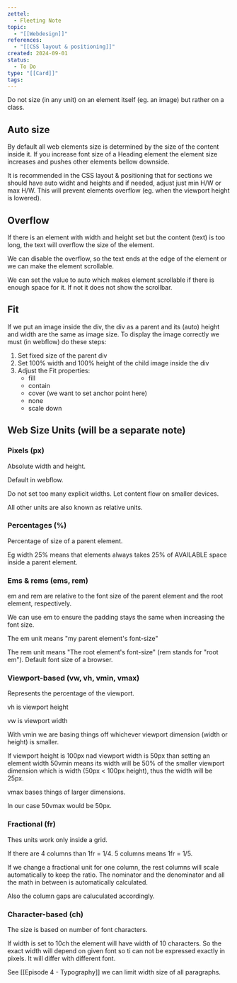 ```yaml
---
zettel:
  - Fleeting Note
topic:
  - "[[Webdesign]]"
references:
  - "[[CSS layout & positioning]]"
created: 2024-09-01
status:
  - To Do
type: "[[Card]]"
tags: 
---
```


Do not size (in any unit) on an element itself (eg. an image) but rather on a class.

## Auto size

By default all web elements size is determined by the size of the content inside it. If you increase font size of a Heading element the element size increases and pushes other elements bellow downside.

It is recommended in the CSS layout & positioning that for sections we should have auto widht and heights and if needed, adjust just min H/W or max H/W. This will prevent elements overflow (eg. when the viewport height is lowered).

## Overflow

If there is an element with width and height set but the content (text) is too long, the text will overflow the size of the element.

We can disable the overflow, so the text ends at the edge of the element or we can make the element scrollable.

We can set the value to auto which makes element scrollable if there is enough space for it. If not it does not show the scrollbar.

## Fit

If we put an image inside the div, the div as a parent and its (auto) height and width are the same as image size. To display the image correctly we must (in webflow) do these steps:

1. Set fixed size of the parent div
2. Set 100% width and 100% height of the child image inside the div
3. Adjust the Fit properties:
    - fill
    - contain
    - cover (we want to set anchor point here)
    - none
    - scale down

## Web Size Units (will be a separate note)

### Pixels (px)

Absolute width and height.

Default in webflow.

Do not set too many explicit widths. Let content flow on smaller devices.

All other units are also known as relative units.

### Percentages (%)

Percentage of size of a parent element.

Eg width 25% means that elements always takes 25% of AVAILABLE space inside a parent element.

### Ems & rems (ems, rem)

em and rem are relative to the font size of the parent element and the root element, respectively.

We can use em to ensure the padding stays the same when increasing the font size.

The em unit means "my parent element's font-size"

The rem unit means "The root element's font-size" (rem stands for "root em"). Default font size of a browser.

### Viewport-based (vw, vh, vmin, vmax)

Represents the percentage of the viewport.

vh is viewport height

vw is viewport width

With vmin we are basing things off whichever viewport dimension (width or height) is smaller.

If viewport height is 100px nad viewport width is 50px than setting an element width 50vmin means its width will be 50% of the smaller viewport dimension which is width (50px < 100px height), thus the width will be 25px.

vmax bases things of larger dimensions.

In our case 50vmax would be 50px.

### Fractional (fr)

Thes units work only inside a grid.

If there are 4 columns than 1fr = 1/4. 5 columns means 1fr = 1/5.

If we change a fractional unit for one column, the rest columns will scale automatically to keep the ratio. The nominator and the denominator and all the math in between is automatically calculated.

Also the column gaps are caluculated accordingly.

### Character-based (ch)

The size is based on number of font characters.

If width is set to 10ch the element will have width of 10 characters. So the exact width will depend on given font so ti can not be expressed exactly in pixels. It will differ with different font.

See [[Episode 4 - Typography]] we can limit width size of all paragraphs.